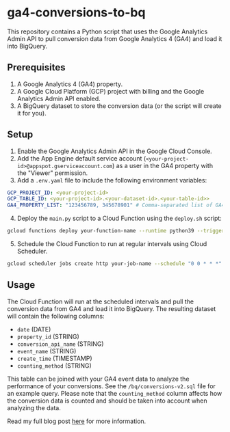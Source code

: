 # ga4-conversions-to-bq

This repository contains a Python script that uses the Google Analytics Admin API to pull conversion data from Google Analytics 4 (GA4) and load it into BigQuery.

## Prerequisites

1. A Google Analytics 4 (GA4) property.
2. A Google Cloud Platform (GCP) project with billing and the Google Analytics Admin API enabled.
3. A BigQuery dataset to store the conversion data (or the script will create it for you).

## Setup

1. Enable the Google Analytics Admin API in the Google Cloud Console.
2. Add the App Engine default service account (`<your-project-id>@appspot.gserviceaccount.com`) as a user in the GA4 property with the "Viewer" permission.
3. Add a `.env.yaml` file to include the following environment variables:

```yaml
GCP_PROJECT_ID: <your-project-id>
GCP_TABLE_ID: <your-project-id>.<your-dataset-id>.<your-table-id>>
GA4_PROPERTY_LIST: "123456789, 345678901" # Comma-separated list of GA4 property IDs to fetch the conversion metadata from
```

4. Deploy the `main.py` script to a Cloud Function using the `deploy.sh` script:

```bash
gcloud functions deploy your-function-name --runtime python39 --trigger-http --env-vars-file .env.yaml --region your-region --entry-point main --timeout 540s --ingress-settings all
```

5. Schedule the Cloud Function to run at regular intervals using Cloud Scheduler.

```bash
gcloud scheduler jobs create http your-job-name --schedule "0 0 * * *" --uri "https://<your-region-your-project-id>.cloudfunctions.net/<your-function-name>" --http-method GET --time-zone "Europe/Copenhagen"
```

## Usage

The Cloud Function will run at the scheduled intervals and pull the conversion data from GA4 and load it into BigQuery. The resulting dataset will contain the following columns:

- `date` (DATE)
- `property_id` (STRING)
- `conversion_api_name` (STRING)
- `event_name` (STRING)
- `create_time` (TIMESTAMP)
- `counting_method` (STRING)

This table can be joined with your GA4 event data to analyze the performance of your conversions. See the `/bq/conversions-v2.sql` file for an example query. Please note that the `counting_method` column affects how the conversion data is counted and should be taken into account when analyzing the data.

Read my full blog post [here](https://gunnargriese.com) for more information.
